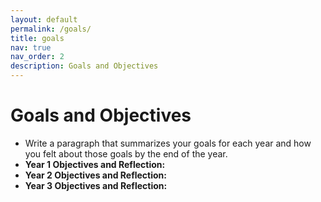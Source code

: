 ```yaml
---
layout: default
permalink: /goals/
title: goals
nav: true
nav_order: 2
description: Goals and Objectives
--- 
```


Goals and Objectives
====================

- Write a paragraph that summarizes your goals for each year and how you felt about those goals by the end of the year.
- **Year 1 Objectives and Reflection:**
- **Year 2 Objectives and Reflection:**
- **Year 3 Objectives and Reflection:**